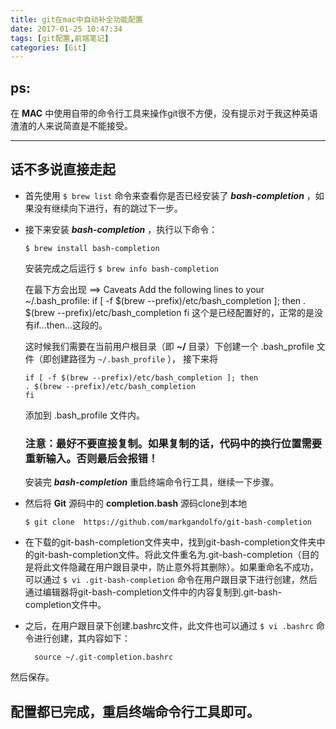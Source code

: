 ```yaml
---
title: git在mac中自动补全功能配置
date: 2017-01-25 10:47:34
tags: [git配置,前端笔记]
categories: [Git]
---
```

## ps:
在 __MAC__ 中使用自带的命令行工具来操作git很不方便，没有提示对于我这种英语渣渣的人来说简直是不能接受。
***
## 话不多说直接走起
<!--more-->
- 首先使用 `$ brew list` 命令来查看你是否已经安装了
***bash-completion*** ，如果没有继续向下进行，有的跳过下一步。
- 接下来安装 ***bash-completion*** ，执行以下命令：

  `$ brew install bash-completion`

  安装完成之后运行 `$ brew info bash-completion`

  在最下方会出现
      ==> Caveats
      Add the following lines to your ~/.bash_profile:
      if [ -f $(brew --prefix)/etc/bash_completion ]; then
      . $(brew --prefix)/etc/bash_completion
      fi
  这个是已经配置好的，正常的是没有if...then...这段的。

  这时候我们需要在当前用户根目录（即 __~/__ 目录）下创建一个 .bash_profile 文件（即创建路径为 `~/.bash_profile` ），
  接下来将

      if [ -f $(brew --prefix)/etc/bash_completion ]; then
      . $(brew --prefix)/etc/bash_completion
      fi

  添加到 .bash_profile 文件内。

  ### 注意：最好不要直接复制。如果复制的话，代码中的换行位置需要重新输入。否则最后会报错！

  安装完 ***bash-completion*** 重启终端命令行工具，继续一下步骤。

- 然后将  __Git__ 源码中的 __completion.bash__ 源码clone到本地

  `$ git clone  https://github.com/markgandolfo/git-bash-completion`

- 在下载的git-bash-completion文件夹中，找到git-bash-completion文件夹中的git-bash-completion文件。将此文件重名为.git-bash-completion（目的是将此文件隐藏在用户跟目录中，防止意外将其删除）。如果重命名不成功，可以通过 `$ vi .git-bash-completion`
   命令在用户跟目录下进行创建，然后通过编辑器将git-bash-completion文件中的内容复制到.git-bash-completion文件中。
- 之后，在用户跟目录下创建.bashrc文件，此文件也可以通过 `$ vi .bashrc` 命令进行创建，其内容如下：

        source ~/.git-completion.bashrc

 然后保存。
## 配置都已完成，重启终端命令行工具即可。
